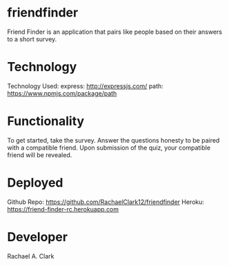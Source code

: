 # friendfinder
Friend Finder is an application that pairs like people based on their answers to a short survey.

# Technology
Technology Used:
express: http://expressjs.com/
path: https://www.npmjs.com/package/path

# Functionality
To get started, take the survey. Answer the questions honesty to be paired with a compatible friend. Upon submission of the quiz, your compatible friend will be revealed. 

# Deployed
Github Repo: https://github.com/RachaelClark12/friendfinder
Heroku: https://friend-finder-rc.herokuapp.com

# Developer
Rachael A. Clark
